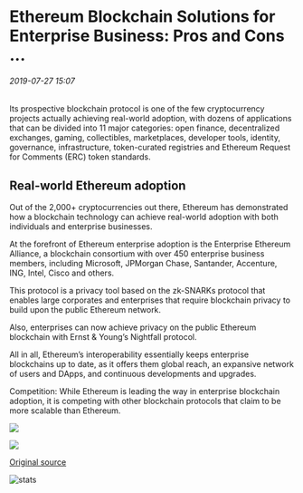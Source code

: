 # Ethereum Blockchain Solutions for Enterprise Business: Pros and Cons ...

###### 2019-07-27 15:07

Its prospective blockchain protocol is one of the few cryptocurrency projects actually achieving real-world adoption, with dozens of applications that can be divided into 11 major categories: open finance, decentralized exchanges, gaming, collectibles, marketplaces, developer tools, identity, governance, infrastructure, token-curated registries and Ethereum Request for Comments (ERC) token standards.

## Real-world Ethereum adoption

Out of the 2,000+ cryptocurrencies out there, Ethereum has demonstrated how a blockchain technology can achieve real-world adoption with both individuals and enterprise businesses.

At the forefront of Ethereum enterprise adoption is the Enterprise Ethereum Alliance, a blockchain consortium with over 450 enterprise business members, including Microsoft, JPMorgan Chase, Santander, Accenture, ING, Intel, Cisco and others.

This protocol is a privacy tool based on the zk-SNARKs protocol that enables large corporates and enterprises that require blockchain privacy to build upon the public Ethereum network.

Also, enterprises can now achieve privacy on the public Ethereum blockchain with Ernst & Young’s Nightfall protocol.

All in all, Ethereum’s interoperability essentially keeps enterprise blockchains up to date, as it offers them global reach, an expansive network of users and DApps, and continuous developments and upgrades.

Competition: While Ethereum is leading the way in enterprise blockchain adoption, it is competing with other blockchain protocols that claim to be more scalable than Ethereum.

![](https://s3.cointelegraph.com/storage/uploads/view/c50b963775022abaa2bccd6078f36217.png)

![](https://s3.cointelegraph.com/storage/uploads/view/125c3e72a8cb61e0c4c71b87a1588e3b.png)

[Original source](https://cointelegraph.com/news/ethereum-blockchain-solutions-for-enterprise-business-pros-and-cons)

![stats](https://c.statcounter.com/11760860/0/a89fa40b/1/ "stats")